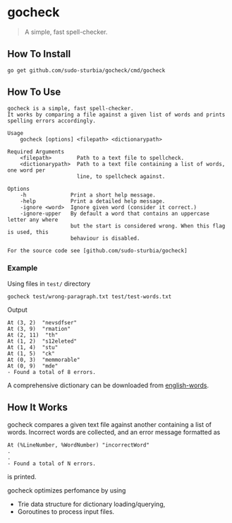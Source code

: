 # gocheck

> A simple, fast spell-checker.

## How To Install

```
go get github.com/sudo-sturbia/gocheck/cmd/gocheck
```

## How To Use

```console
gocheck is a simple, fast spell-checker.
It works by comparing a file against a given list of words and prints
spelling errors accordingly.

Usage
    gocheck [options] <filepath> <dictionarypath>

Required Arguments
    <filepath>        Path to a text file to spellcheck.
    <dictionarypath>  Path to a text file containing a list of words, one word per
                      line, to spellcheck against.

Options
    -h              Print a short help message.
    -help           Print a detailed help message.
    -ignore <word>  Ignore given word (consider it correct.)
    -ignore-upper   By default a word that contains an uppercase letter any where
                    but the start is considered wrong. When this flag is used, this
                    behaviour is disabled.

For the source code see [github.com/sudo-sturbia/gocheck]
```

### Example

Using files in `test/` directory

```
gocheck test/wrong-paragraph.txt test/test-words.txt
```

Output

```console
At (3, 2)  "nevsdfser"
At (3, 9)  "rmation"
At (2, 11)  "th"
At (1, 2)  "s12eleted"
At (1, 4)  "stu"
At (1, 5)  "ck"
At (0, 3)  "memmorable"
At (0, 9)  "mde"
- Found a total of 8 errors.
```

A comprehensive dictionary can be downloaded from [english-words](https://github.com/dwyl/english-words).

## How It Works
gocheck compares a given text file against another containing a list of
words. Incorrect words are collected, and an error message formatted as
```
At (%LineNumber, %WordNumber) "incorrectWord"
.
.
- Found a total of N errors.
```
is printed.

gocheck optimizes perfomance by using

- Trie data structure for dictionary loading/querying,
- Goroutines to process input files.
